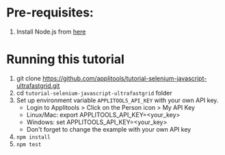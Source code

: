 # Pre-requisites:

1. Install Node.js from [here](https://nodejs.org/en/)

# Running this tutorial

1. git clone https://github.com/applitools/tutorial-selenium-javascript-ultrafastgrid.git
2. cd `tutorial-selenium-javascript-ultrafastgrid` folder
3. Set up environment variable `APPLITOOLS_API_KEY` with your own API key.
    * Login to Applitools > Click on the Person icon > My API Key
    * Linux/Mac: export APPLITOOLS_API_KEY=<your_key>
    * Windows: set APPLITOOLS_API_KEY=<your_key>
    * Don't forget to change the example with your own API key
4. `npm install`
5. `npm test`

